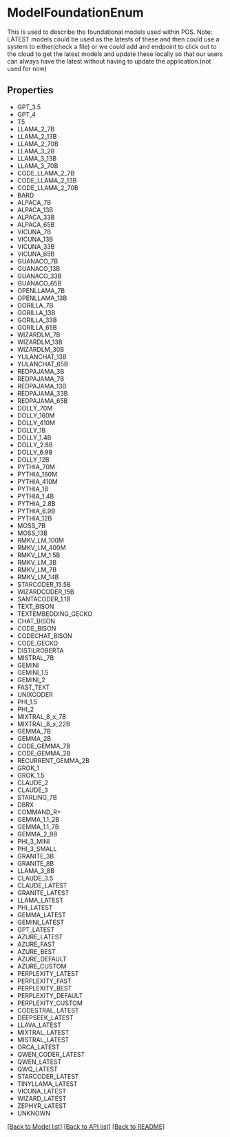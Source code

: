 # ModelFoundationEnum

This is used to describe the foundational models used within POS.  Note: LATEST models could be used as the latests of these and then could use a system to either(check a file) or       we could add and endpoint to click out to the cloud to get the latest models and update these locally so that our users       can always have the latest without having to update the application.(not used for now)

## Properties
- GPT_3.5
- GPT_4
- T5
- LLAMA_2_7B
- LLAMA_2_13B
- LLAMA_2_70B
- LLAMA_3_2B
- LLAMA_3_13B
- LLAMA_3_70B
- CODE_LLAMA_2_7B
- CODE_LLAMA_2_13B
- CODE_LLAMA_2_70B
- BARD
- ALPACA_7B
- ALPACA_13B
- ALPACA_33B
- ALPACA_65B
- VICUNA_7B
- VICUNA_13B
- VICUNA_33B
- VICUNA_65B
- GUANACO_7B
- GUANACO_13B
- GUANACO_33B
- GUANACO_65B
- OPENLLAMA_7B
- OPENLLAMA_13B
- GORILLA_7B
- GORILLA_13B
- GORILLA_33B
- GORILLA_65B
- WIZARDLM_7B
- WIZARDLM_13B
- WIZARDLM_30B
- YULANCHAT_13B
- YULANCHAT_65B
- REDPAJAMA_3B
- REDPAJAMA_7B
- REDPAJAMA_13B
- REDPAJAMA_33B
- REDPAJAMA_65B
- DOLLY_70M
- DOLLY_160M
- DOLLY_410M
- DOLLY_1B
- DOLLY_1.4B
- DOLLY_2.8B
- DOLLY_6.9B
- DOLLY_12B
- PYTHIA_70M
- PYTHIA_160M
- PYTHIA_410M
- PYTHIA_1B
- PYTHIA_1.4B
- PYTHIA_2.8B
- PYTHIA_6.9B
- PYTHIA_12B
- MOSS_7B
- MOSS_13B
- RMKV_LM_100M
- RMKV_LM_400M
- RMKV_LM_1.5B
- RMKV_LM_3B
- RMKV_LM_7B
- RMKV_LM_14B
- STARCODER_15.5B
- WIZARDCODER_15B
- SANTACODER_1.1B
- TEXT_BISON
- TEXTEMBEDDING_GECKO
- CHAT_BISON
- CODE_BISON
- CODECHAT_BISON
- CODE_GECKO
- DISTILROBERTA
- MISTRAL_7B
- GEMINI
- GEMINI_1.5
- GEMINI_2
- FAST_TEXT
- UNIXCODER
- PHI_1.5
- PHI_2
- MIXTRAL_8_x_7B
- MIXTRAL_8_x_22B
- GEMMA_7B
- GEMMA_2B
- CODE_GEMMA_7B
- CODE_GEMMA_2B
- RECURRENT_GEMMA_2B
- GROK_1
- GROK_1.5
- CLAUDE_2
- CLAUDE_3
- STARLING_7B
- DBRX
- COMMAND_R+
- GEMMA_1.1_2B
- GEMMA_1.1_7B
- GEMMA_2_9B
- PHI_3_MINI
- PHI_3_SMALL
- GRANITE_3B
- GRANITE_8B
- LLAMA_3_8B
- CLAUDE_3.5
- CLAUDE_LATEST
- GRANITE_LATEST
- LLAMA_LATEST
- PHI_LATEST
- GEMMA_LATEST
- GEMINI_LATEST
- GPT_LATEST
- AZURE_LATEST
- AZURE_FAST
- AZURE_BEST
- AZURE_DEFAULT
- AZURE_CUSTOM
- PERPLEXITY_LATEST
- PERPLEXITY_FAST
- PERPLEXITY_BEST
- PERPLEXITY_DEFAULT
- PERPLEXITY_CUSTOM
- CODESTRAL_LATEST
- DEEPSEEK_LATEST
- LLAVA_LATEST
- MIXTRAL_LATEST
- MISTRAL_LATEST
- ORCA_LATEST
- QWEN_CODER_LATEST
- QWEN_LATEST
- QWQ_LATEST
- STARCODER_LATEST
- TINYLLAMA_LATEST
- VICUNA_LATEST
- WIZARD_LATEST
- ZEPHYR_LATEST
- UNKNOWN

[[Back to Model list]](../README.md#documentation-for-models) [[Back to API list]](../README.md#documentation-for-api-endpoints) [[Back to README]](../README.md)


